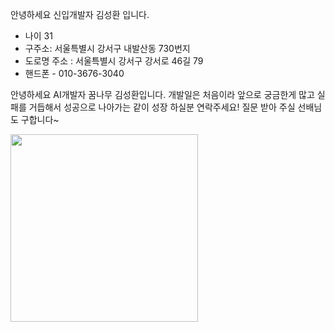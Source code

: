 안녕하세요 신입개발자 김성환 입니다.

* 나이 31
* 구주소: 서울특별시 강서구 내발산동 730번지
* 도로명 주소 : 서울특별시 강서구 강서로 46길 79
 * 핸드폰 - 010-3676-3040

안녕하세요 AI개발자 꿈나무 김성환입니다. 개발일은 처음이라 앞으로 궁금한게 많고 실패를 거듭해서 성공으로 나아가는 같이 성장 하실분 연락주세요! 
질문 받아 주실 선배님도 구합니다~

<img src="https://i.pinimg.com/200x150/81/bc/a0/81bca025d15df5d8f8b5c5c9e0f73ab4.jpg" width=300px> 
